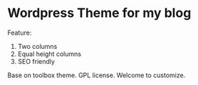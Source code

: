 Wordpress Theme for my blog
============================

Feature: 
1. Two columns
2. Equal height columns
3. SEO friendly

Base on toolbox theme. GPL license. Welcome to customize.
